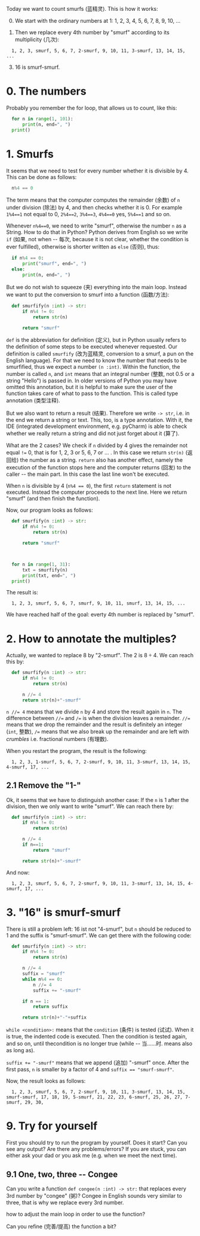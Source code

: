 Today we want to count smurfs (蓝精灵).  This is how it works:

0. We start with the ordinary numbers at 1: 1, 2, 3, 4, 5, 6, 7, 8, 9, 10, ...

1. Then we replace every 4th number by "smurf" according to its multiplicity (几次):
```log
  1, 2, 3, smurf, 5, 6, 7, 2-smurf, 9, 10, 11, 3-smurf, 13, 14, 15, ...
```

3. 16 is smurf-smurf.

#  0. The numbers
Probably you remember the for loop, that allows us to count, like this:

```Python
  for n in range(1, 101):
      print(n, end=", ")
  print()
```

# 1. Smurfs
It seems that we need to test for every number whether it is divisible by 4.  This can be done as follows:
```Python
  n%4 == 0
```

The term means that the computer computes the remainder (余数) of `n` under division (除法) by 4, and then checks whether it is 0.  For example `1%4==1` not equal to 0, `2%4==2`, `3%4==3`, `4%4==0` yes, `5%4==1` and so on.

Whenever `n%4==0`, we need to write "smurf", otherwise the number `n` as a String.  How to do that in Python?  Python derives from English so we write `if` (如果, not when -- 每次, because it is not clear, whether the condition is ever fulfilled), otherwise is shorter written as `else` (否则), thus:

```Python
  if n%4 == 0:
      print("smurf", end=", ")
  else:
      print(n, end=", ")
```

But we do not wish to squeeze (夹) everything into the main loop. Instead we want to put the conversion to smurf into a function (函数/方法):

```Python
  def smurfify(n :int) -> str:
      if n%4 != 0:
          return str(n)

      return "smurf"

```

`def` is the abbreviation for definition (定义), but in Python usually refers to the definition of some steps to be executed whenever requested.  Our definition is called `smurfify` (改为蓝精灵, conversion to a smurf, a pun on the English language).  For that we need to know the number that needs to be smurfified, thus we expect a number `(n :int)`.  Within the function, the number is called `n`, and `int` means that an integral number (整数, not $0.5$ or a string "Hello") is passed in.  In older versions of Python you may have omitted this annotation, but it is helpful to make sure the user of the function takes care of what to pass to the function.  This is called type annotation (类型注释).

But we also want to return a result (结果).  Therefore we write `-> str`, i.e. in the end we return a string or text.  This, too, is a type annotation.  With it, the IDE (integrated development environment, e.g. pyCharm) is able to check whether we really return a string and did not just forget about it (算了).

What are the 2 cases?  We check if `n` divided by 4 gives the remainder not equal `!=` 0, that is for 1, 2, 3 or 5, 6, 7 or ... .  In this case we return `str(n)` (返回给) the number as a string.  `return` also has another effect, namely the execution of the function stops here and the computer returns (回发) to the caller -- the main part.  In this case the last line won't be executed.

When `n` is divisible by 4 (`n%4 == 0`), the first `return` statement is not executed.  Instead the computer proceeds to the next line.  Here we return "smurf" (and then finish the function).

Now, our program looks as follows:

```Python
  def smurfify(n :int) -> str:
      if n%4 != 0:
          return str(n)

      return "smurf"



  for n in range(1, 31):
      txt = smurfify(n)
      print(txt, end=", ")
  print()
```

The result is:

```log
  1, 2, 3, smurf, 5, 6, 7, smurf, 9, 10, 11, smurf, 13, 14, 15, ...
```

We have reached half of the goal: everty 4th number is replaced by "smurf".


# 2. How to annotate the multiples?

Actually, we wanted to replace 8 by "2-smurf".  The 2 is $8÷4$.  We can reach this by:

```Python
  def smurfify(n :int) -> str:
      if n%4 != 0:
          return str(n)

      n //= 4
      return str(n)+"-smurf"

```

`n //= 4` means that we divide `n` by 4 and store the result again in `n`.  The difference between `//=` and `/=` is when the division leaves a remainder.  `//=` means that we drop the remainder and the result is definitely an integer (`int`, 整数), `/=` means that we also break up the remainder and are left with _crumbles_ i.e. fractional numbers (有理数).

When you restart the program, the result is the following:

```log
  1, 2, 3, 1-smurf, 5, 6, 7, 2-smurf, 9, 10, 11, 3-smurf, 13, 14, 15, 4-smurf, 17, ...
```

## 2.1 Remove the "1-"

Ok, it seems that we have to distinguish another case:  If the `n` is 1 after the division, then we only want to write "smurf".  We can reach there by:

```Python
  def smurfify(n :int) -> str:
      if n%4 != 0:
          return str(n)

      n //= 4
      if n==1:
          return "smurf"

      return str(n)+"-smurf"

```

And now:

```log
  1, 2, 3, smurf, 5, 6, 7, 2-smurf, 9, 10, 11, 3-smurf, 13, 14, 15, 4-smurf, 17, ...
```


# 3. "16" is smurf-smurf

There is still a problem left:  16 ist not "4-smurf", but `n` should be reduced to 1 and the suffix is "smurf-smurf".  We can get there with the following code:

```Python
  def smurfify(n :int) -> str:
      if n%4 != 0:
          return str(n)

      n //= 4
      suffix = "smurf"
      while n%4 == 0:
          n //= 4
          suffix += "-smurf"

      if n == 1:
          return suffix

      return str(n)+"-"+suffix

```

`while <condition>:` means that the `condition` (条件) is tested (试试).  When it is true, the indented code is executed.  Then the condition is tested again, and so on, until thecondition is no longer true (while -- 当……时. means also as long as).

`suffix += "-smurf"` means that we append (追加) "-smurf" once.  After the first pass, `n` is smaller by a factor of 4 and `suffix == "smurf-smurf"`.

Now, the result looks as follows:

```log
  1, 2, 3, smurf, 5, 6, 7, 2-smurf, 9, 10, 11, 3-smurf, 13, 14, 15, smurf-smurf, 17, 18, 19, 5-smurf, 21, 22, 23, 6-smurf, 25, 26, 27, 7-smurf, 29, 30,
```

# 9. Try for yourself

First you should try to run the program by yourself.  Does it start?  Can you see any output?  Are there any problems/errors?  If you are stuck, you can either ask your dad or you ask me (e.g. when we meet the next time).

## 9.1 One, two, three -- Congee

Can you write a function `def congee(n :int) -> str:` that replaces every 3rd number by "congee" (粥)?  Congee in English sounds very similar to three, that is why we replace every 3rd number.

how to adjust the main loop in order to use the function?

Can you refine (完善/提高) the function a bit?

